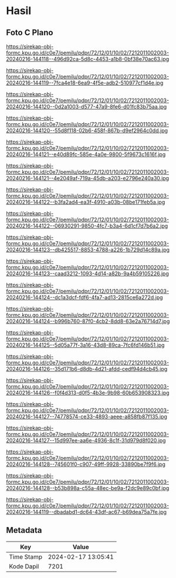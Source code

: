 # Hasil

## Foto C Plano

https://sirekap-obj-formc.kpu.go.id/c0e7/pemilu/pdpr/72/12/01/10/02/7212011002003-20240216-144118--496d92ca-5d8c-4453-a1b8-0bf38e70ac63.jpg

https://sirekap-obj-formc.kpu.go.id/c0e7/pemilu/pdpr/72/12/01/10/02/7212011002003-20240216-144119--7fca4e18-6ea9-4f5e-adb2-510977cf1d4e.jpg

https://sirekap-obj-formc.kpu.go.id/c0e7/pemilu/pdpr/72/12/01/10/02/7212011002003-20240216-144120--0d2a1003-d577-47a9-8fe6-d01fc83b75aa.jpg

https://sirekap-obj-formc.kpu.go.id/c0e7/pemilu/pdpr/72/12/01/10/02/7212011002003-20240216-144120--55d8f118-02b6-458f-867b-d9ef2964c0dd.jpg

https://sirekap-obj-formc.kpu.go.id/c0e7/pemilu/pdpr/72/12/01/10/02/7212011002003-20240216-144121--e40d89fc-585e-4a0e-9800-5f9673c1616f.jpg

https://sirekap-obj-formc.kpu.go.id/c0e7/pemilu/pdpr/72/12/01/10/02/7212011002003-20240216-144121--4e2049af-719a-45db-a203-e2796e240a30.jpg

https://sirekap-obj-formc.kpu.go.id/c0e7/pemilu/pdpr/72/12/01/10/02/7212011002003-20240216-144122--b3fa2ad4-ea3f-4910-a03b-08be171feb5a.jpg

https://sirekap-obj-formc.kpu.go.id/c0e7/pemilu/pdpr/72/12/01/10/02/7212011002003-20240216-144122--06930291-9850-4fc7-b3a4-6d1cf7d7b6a2.jpg

https://sirekap-obj-formc.kpu.go.id/c0e7/pemilu/pdpr/72/12/01/10/02/7212011002003-20240216-144123--db425517-8853-4788-a226-1b729d14c89a.jpg

https://sirekap-obj-formc.kpu.go.id/c0e7/pemilu/pdpr/72/12/01/10/02/7212011002003-20240216-144123--caad3212-1093-4d14-a82b-9a4b59105226.jpg

https://sirekap-obj-formc.kpu.go.id/c0e7/pemilu/pdpr/72/12/01/10/02/7212011002003-20240216-144124--dc1a3dcf-fdf6-4fa7-ad13-2815ce6a272d.jpg

https://sirekap-obj-formc.kpu.go.id/c0e7/pemilu/pdpr/72/12/01/10/02/7212011002003-20240216-144124--b996b760-87f0-4cb2-8dd8-63e2a76714d7.jpg

https://sirekap-obj-formc.kpu.go.id/c0e7/pemilu/pdpr/72/12/01/10/02/7212011002003-20240216-144125--5d05a77f-3a16-43d8-89ca-7fc6fd146b51.jpg

https://sirekap-obj-formc.kpu.go.id/c0e7/pemilu/pdpr/72/12/01/10/02/7212011002003-20240216-144126--35d171b6-d8db-4d21-afdd-cedf94d4cb45.jpg

https://sirekap-obj-formc.kpu.go.id/c0e7/pemilu/pdpr/72/12/01/10/02/7212011002003-20240216-144126--f0f4d313-d0f5-4b3e-9b98-60b653908323.jpg

https://sirekap-obj-formc.kpu.go.id/c0e7/pemilu/pdpr/72/12/01/10/02/7212011002003-20240216-144127--74778574-ce33-4893-aeee-a858fb87f135.jpg

https://sirekap-obj-formc.kpu.go.id/c0e7/pemilu/pdpr/72/12/01/10/02/7212011002003-20240216-144127--15d997ee-aa6e-4936-8c1f-31d979d8f020.jpg

https://sirekap-obj-formc.kpu.go.id/c0e7/pemilu/pdpr/72/12/01/10/02/7212011002003-20240216-144128--745601f0-c907-49ff-9928-33890be7f9f6.jpg

https://sirekap-obj-formc.kpu.go.id/c0e7/pemilu/pdpr/72/12/01/10/02/7212011002003-20240216-144128--b53b898a-c55a-48ec-be9a-f2dc9e89c0bf.jpg

https://sirekap-obj-formc.kpu.go.id/c0e7/pemilu/pdpr/72/12/01/10/02/7212011002003-20240216-144119--dbadabd1-dc64-43df-ac67-b69dea75a7fe.jpg


## Metadata

| Key        | Value               |
| ---------- | ------------------- |
| Time Stamp | 2024-02-17 13:05:41 |
| Kode Dapil | 7201                |



